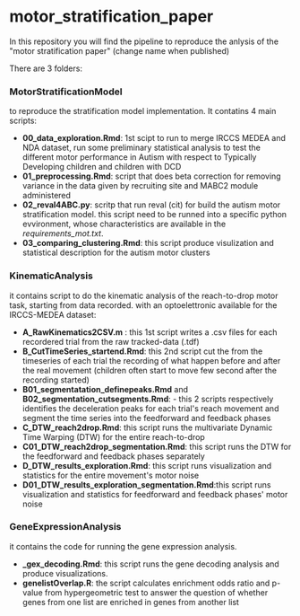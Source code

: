 # motor_stratification_paper

In this repository you will find the pipeline to reproduce the anlysis of the "motor stratification paper" (change name when published)

There are 3 folders:
### MotorStratificationModel
to reproduce the stratification model implementation. It contatins 4 main scripts:
- **00_data_exploration.Rmd**: 1st scipt to run to merge IRCCS MEDEA and NDA dataset, run some preliminary statistical analysis to test the different motor performance in Autism with respect to Typically Developing children and children with DCD
- **01_preprocessing.Rmd**: script that does beta correction for removing variance in the data given by recruiting site and MABC2 module administered
- **02_reval4ABC.py**: scritp that run reval (cit) for build the autism motor stratification model. this script need to be runned into a specific python evvironment, whose characteristics are available in the *requirements_mot.txt*. 
- **03_comparing_clustering.Rmd**: this script produce visulization and statistical description for the autism motor clusters

### KinematicAnalysis
it contains script to do the kinematic analysis of the reach-to-drop motor task, starting from data recorded. with an optoelettronic available for the IRCCS-MEDEA dataset:
- **A_RawKinematics2CSV.m** : this 1st script writes a .csv files for each recordered trial from the raw tracked-data (.tdf)
- **B_CutTimeSeries_startend.Rmd**: this 2nd script cut the from the timeseries of each trial the recording of what happen before and after the real movement (children often start to move few second after the recording started)
- **B01_segmentatation_definepeaks.Rmd** and **B02_segmentation_cutsegments.Rmd**: - this 2 scripts respectively identifies the deceleration peaks for each trial's reach movement and segment the time series into the feedforward and feedback phases
- **C_DTW_reach2drop.Rmd**: this script runs the multivariate Dynamic Time Warping (DTW) for the entire reach-to-drop 
- **C01_DTW_reach2drop_segmentation.Rmd**: this script runs the DTW for the feedforward and feedback phases separately
- **D_DTW_results_exploration.Rmd**: this script runs visualization and statistics for the entire movement's motor noise
- **D01_DTW_results_exploration_segmentation.Rmd**:this script runs visualization and statistics for feedforward and feedback phases' motor noise

### GeneExpressionAnalysis
it contains the code for running the gene expression analysis.
- **_gex_decoding.Rmd**: this script runs the gene decoding analysis and produce visualizations.
- **genelistOverlap.R**: the script calculates enrichment odds ratio and p-value from hypergeometric test to answer the question of whether genes from one list are enriched in genes from another list
